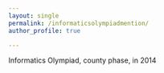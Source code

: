 ```yaml
---
layout: single
permalink: /informaticsolympiadmention/
author_profile: true

---
```


Informatics Olympiad, county phase, in 2014











